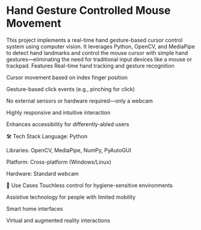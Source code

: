 # Hand Gesture Controlled Mouse Movement
 This project implements a real-time hand gesture-based cursor control system using computer vision. It leverages Python, OpenCV, and MediaPipe to detect hand landmarks and control the mouse cursor with simple hand gestures—eliminating the need for traditional input devices like a mouse or trackpad.
 Features
Real-time hand tracking and gesture recognition

Cursor movement based on index finger position

Gesture-based click events (e.g., pinching for click)

No external sensors or hardware required—only a webcam

Highly responsive and intuitive interaction

Enhances accessibility for differently-abled users

🛠️ Tech Stack
Language: Python

Libraries: OpenCV, MediaPipe, NumPy, PyAutoGUI

Platform: Cross-platform (Windows/Linux)

Hardware: Standard webcam

📌 Use Cases
Touchless control for hygiene-sensitive environments

Assistive technology for people with limited mobility

Smart home interfaces

Virtual and augmented reality interactions
